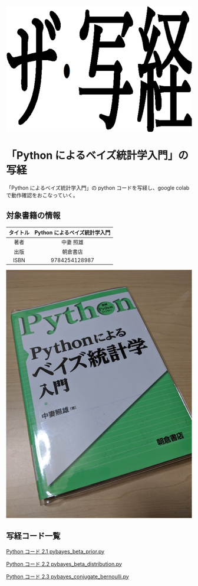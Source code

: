 ![ザ・写経](title.png)

# 「Python によるベイズ統計学入門」の写経

「Python によるベイズ統計学入門」の python コードを写経し、google colab で動作確認をおこなっていく。

## 対象書籍の情報

|タイトル|Python によるベイズ統計学入門|
|:-:|:-:|
|著者|中妻 照雄|
|出版|朝倉書店|
|ISBN|9784254128987|

![書影](book.jpg)

## 写経コード一覧

[Python コード 2.1 pybayes_beta_prior.py](2_1_pybayes_beta_prior.ipynb)

[Python コード 2.2 pybayes_beta_distribution.py](2_2_pybayes_beta_distribution.ipynb)

[Python コード 2.3 pybayes_conjugate_bernoulli.py](2_3_pybayes_conjugate_bernoulli.ipynb)
